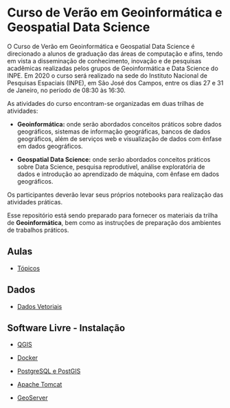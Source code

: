 # Curso de Verão em Geoinformática e Geospatial Data Science


O Curso de Verão em Geoinformática e Geospatial Data Science é direcionado a alunos de graduação das áreas de computação e afins, tendo em vista a disseminação de conhecimento, inovação e de pesquisas acadêmicas realizadas pelos grupos de Geoinformática e Data Science do INPE. Em 2020 o curso será realizado na sede do Instituto Nacional de Pesquisas Espaciais (INPE), em São José dos Campos, entre os dias 27 e 31 de Janeiro, no período de 08:30 às 16:30.


As atividades do curso encontram-se organizadas em duas trilhas de atividades:

- **Geoinformática:** onde serão abordados conceitos práticos sobre dados geográficos, sistemas de informação geográficas, bancos de dados geográficos, além de serviços web e visualização de dados com ênfase em dados geográficos.

- **Geospatial Data Science:** onde serão abordados conceitos práticos sobre Data Science, pesquisa reprodutível, análise exploratória de dados e introdução ao aprendizado de máquina, com ênfase em dados geográficos.


Os participantes deverão levar seus próprios notebooks para realização das atividades práticas.

Esse repositório está sendo preparado para fornecer os materiais da trilha de **Geoinformática**, bem como as instruções de preparação dos ambientes de trabalhos práticos.


## Aulas

- [Tópicos](aulas/README.md)


## Dados

- [Dados Vetoriais](dados/README.md)


## Software Livre - Instalação

- [QGIS](qgis/README.md)

- [Docker](docker/README.md)

- [PostgreSQL e PostGIS](postgresql/README.md)

- [Apache Tomcat](tomcat/README.md)

- [GeoServer](geoserver/README.md)



